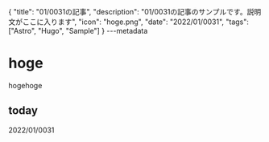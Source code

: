{
  "title": "01/0031の記事",
  "description": "01/0031の記事のサンプルです。説明文がここに入ります",
  "icon": "hoge.png",
  "date": "2022/01/0031",
  "tags": ["Astro", "Hugo", "Sample"]
}
---metadata

# hoge
hogehoge

## today
2022/01/0031